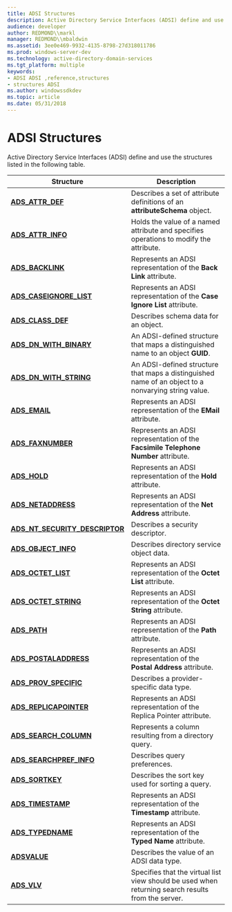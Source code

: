 ```yaml
---
title: ADSI Structures
description: Active Directory Service Interfaces (ADSI) define and use the structures listed in the following table.
audience: developer
author: REDMOND\\markl
manager: REDMOND\\mbaldwin
ms.assetid: 3ee0e469-9932-4135-8798-27d318011786
ms.prod: windows-server-dev
ms.technology: active-directory-domain-services
ms.tgt_platform: multiple
keywords:
- ADSI ADSI ,reference,structures
- structures ADSI
ms.author: windowssdkdev
ms.topic: article
ms.date: 05/31/2018
---
```


# ADSI Structures

Active Directory Service Interfaces (ADSI) define and use the structures listed in the following table.



| Structure                                                                      | Description                                                                                                    |
|--------------------------------------------------------------------------------|----------------------------------------------------------------------------------------------------------------|
| [**ADS\_ATTR\_DEF**](/windows/desktop/api/Iads/ns-iads-_ads_attr_def)<br/>                              | Describes a set of attribute definitions of an **attributeSchema** object.<br/>                          |
| [**ADS\_ATTR\_INFO**](/windows/desktop/api/Iads/ns-iads-_ads_attr_info)<br/>                            | Holds the value of a named attribute and specifies operations to modify the attribute.<br/>              |
| [**ADS\_BACKLINK**](/windows/desktop/api/Iads/ns-iads-__midl___midl_itf_ads_0000_0000_0008)<br/>                               | Represents an ADSI representation of the **Back Link** attribute.<br/>                                   |
| [**ADS\_CASEIGNORE\_LIST**](/windows/desktop/api/Iads/ns-iads-_ads_caseignore_list)<br/>                | Represents an ADSI representation of the **Case Ignore List** attribute.<br/>                            |
| [**ADS\_CLASS\_DEF**](/windows/desktop/api/Iads/ns-iads-_ads_class_def)<br/>                            | Describes schema data for an object.<br/>                                                                |
| [**ADS\_DN\_WITH\_BINARY**](/windows/desktop/api/Iads/ns-iads-__midl___midl_itf_ads_0000_0000_0015)<br/>                 | An ADSI-defined structure that maps a distinguished name to an object **GUID**.<br/>                     |
| [**ADS\_DN\_WITH\_STRING**](/windows/desktop/api/Iads/ns-iads-__midl___midl_itf_ads_0000_0000_0016)<br/>                 | An ADSI-defined structure that maps a distinguished name of an object to a nonvarying string value.<br/> |
| [**ADS\_EMAIL**](/windows/desktop/api/Iads/ns-iads-__midl___midl_itf_ads_0000_0000_0014)<br/>                                     | Represents an ADSI representation of the **EMail** attribute.<br/>                                       |
| [**ADS\_FAXNUMBER**](/windows/desktop/api/Iads/ns-iads-__midl___midl_itf_ads_0000_0000_0013)<br/>                             | Represents an ADSI representation of the **Facsimile Telephone Number** attribute.<br/>                  |
| [**ADS\_HOLD**](/windows/desktop/api/Iads/ns-iads-__midl___midl_itf_ads_0000_0000_0010)<br/>                                       | Represents an ADSI representation of the **Hold** attribute.<br/>                                        |
| [**ADS\_NETADDRESS**](/windows/desktop/api/Iads/ns-iads-__midl___midl_itf_ads_0000_0000_0011)<br/>                           | Represents an ADSI representation of the **Net Address** attribute.<br/>                                 |
| [**ADS\_NT\_SECURITY\_DESCRIPTOR**](/windows/desktop/api/Iads/ns-iads-__midl___midl_itf_ads_0000_0000_0003)<br/> | Describes a security descriptor.<br/>                                                                    |
| [**ADS\_OBJECT\_INFO**](/windows/desktop/api/Iads/ns-iads-_ads_object_info)<br/>                        | Describes directory service object data.<br/>                                                            |
| [**ADS\_OCTET\_LIST**](/windows/desktop/api/Iads/ns-iads-_ads_octet_list)<br/>                          | Represents an ADSI representation of the **Octet List** attribute.<br/>                                  |
| [**ADS\_OCTET\_STRING**](/windows/desktop/api/Iads/ns-iads-__midl___midl_itf_ads_0000_0000_0002)<br/>                      | Represents an ADSI representation of the **Octet String** attribute.<br/>                                |
| [**ADS\_PATH**](/windows/desktop/api/Iads/ns-iads-__midl___midl_itf_ads_0000_0000_0005)<br/>                                       | Represents an ADSI representation of the **Path** attribute.<br/>                                        |
| [**ADS\_POSTALADDRESS**](/windows/desktop/api/Iads/ns-iads-__midl___midl_itf_ads_0000_0000_0006)<br/>                     | Represents an ADSI representation of the **Postal Address** attribute.<br/>                              |
| [**ADS\_PROV\_SPECIFIC**](/windows/desktop/api/Iads/ns-iads-__midl___midl_itf_ads_0000_0000_0004)<br/>                    | Describes a provider-specific data type.<br/>                                                            |
| [**ADS\_REPLICAPOINTER**](/windows/desktop/api/Iads/ns-iads-__midl___midl_itf_ads_0000_0000_0012)<br/>                   | Represents an ADSI representation of the Replica Pointer attribute.<br/>                                 |
| [**ADS\_SEARCH\_COLUMN**](/windows/desktop/api/Iads/ns-iads-ads_search_column)<br/>                    | Represents a column resulting from a directory query.<br/>                                               |
| [**ADS\_SEARCHPREF\_INFO**](/windows/desktop/api/Iads/ns-iads-ads_searchpref_info)<br/>                | Describes query preferences.<br/>                                                                        |
| [**ADS\_SORTKEY**](/windows/desktop/api/Iads/ns-iads-_ads_sortkey)<br/>                                 | Describes the sort key used for sorting a query.<br/>                                                    |
| [**ADS\_TIMESTAMP**](/windows/desktop/api/Iads/ns-iads-__midl___midl_itf_ads_0000_0000_0007)<br/>                             | Represents an ADSI representation of the **Timestamp** attribute.<br/>                                   |
| [**ADS\_TYPEDNAME**](/windows/desktop/api/Iads/ns-iads-__midl___midl_itf_ads_0000_0000_0009)<br/>                             | Represents an ADSI representation of the **Typed Name** attribute.<br/>                                  |
| [**ADSVALUE**](/windows/desktop/api/Iads/ns-iads-_adsvalue)<br/>                                        | Describes the value of an ADSI data type.<br/>                                                           |
| [**ADS\_VLV**](/windows/desktop/api/Iads/ns-iads-_ads_vlv)<br/>                                         | Specifies that the virtual list view should be used when returning search results from the server.<br/>  |



 

 

 





